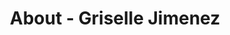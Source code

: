 ---
id: griselle_jimenez
permalink: "/about/griselle_jimenez"
full_name: Griselle Jimenez
title: About - Griselle Jimenez
role: Sr. Fullstack Developer
image: 
about: Griselle is a skillful developer with management and project coordination experience in web applications; including analyzing, debugging and support. With a passion for people driven development and finding solutions to customer's needs, she's always up to go the extra mile to get things done. When not behind a keyboard she enjoys going on bike rides, watching movies and hitting all the karaoke bars she can find. 
github: 
linkedin: 
featimg: "/assets/aboutBanner1.jpg"
layout: about/profile
---